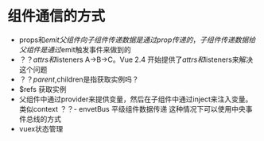 # 组件通信的方式
- props和$emit 父组件向子组件传递数据是通过prop传递的，子组件传递数据给父组件是通过$emit触发事件来做到的
- ？？$attrs和$listeners A->B->C。Vue 2.4 开始提供了$attrs和$listeners来解决这个问题
- ？？$parent,$children是指获取实例吗？
- $refs 获取实例
- 父组件中通过provider来提供变量，然后在子组件中通过inject来注入变量。类似context
？？- envetBus 平级组件数据传递 这种情况下可以使用中央事件总线的方式
- vuex状态管理